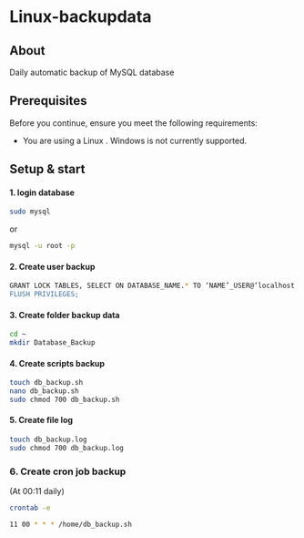# Linux-backupdata

## About
Daily automatic backup of MySQL database

## Prerequisites

Before you continue, ensure you meet the following requirements:

* You are using a Linux . Windows is not currently supported.

## Setup & start
#### 1. login database

```bash
sudo mysql
```
 or
```bash
mysql -u root -p
```

#### 2. Create user backup
```bash 
GRANT LOCK TABLES, SELECT ON DATABASE_NAME.* TO ‘NAME’_USER@‘localhost' IDENTIFIED BY ‘PASSWORD’;
FLUSH PRIVILEGES;
```

#### 3. Create folder backup data
```bash 
cd ~
mkdir Database_Backup 
```

#### 4. Create scripts backup
```bash
touch db_backup.sh
nano db_backup.sh
sudo chmod 700 db_backup.sh
```
    
#### 5. Create file log 
```bash
touch db_backup.log
sudo chmod 700 db_backup.log
```
    
### 6. Create cron job backup
(At 00:11 daily)
```bash
crontab -e
```
```bash
11 00 * * * /home/db_backup.sh
```
